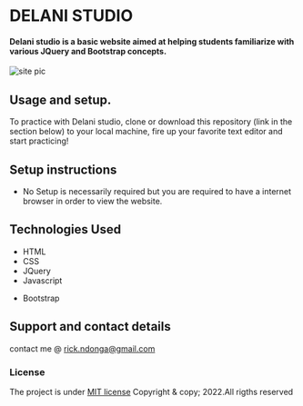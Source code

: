 # DELANI STUDIO
#### Delani studio is a basic website aimed at helping students familiarize with various JQuery and Bootstrap concepts.

<img src="de.png" alt="site pic">

## Usage and setup.
To practice with Delani studio, clone or download this repository (link in the section below) to your local machine, fire up your favorite text editor and start practicing!


## Setup instructions
*  No Setup is necessarily required but you are required to have a internet browser in order to view the website. 


## Technologies Used
* HTML
* CSS
* JQuery
* Javascript
+ Bootstrap

## Support and contact details
contact me @ rick.ndonga@gmail.com
### License
The project is under [MIT license](https://github.com/chegeian/Delani-studio.git)
Copyright & copy; 2022.All rigths reserved

